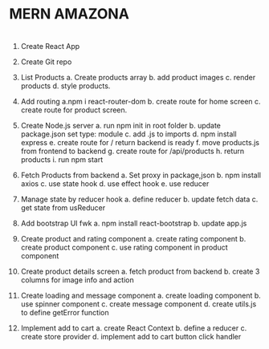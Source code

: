 # MERN AMAZONA

#

1. Create React App

2. Create Git repo

3. List Products
   a. Create products array
   b. add product images
   c. render products
   d. style products.

4. Add routing
   a.npm i react-router-dom
   b. create route for home screen
   c. create route for product screen.

5. Create Node.js server
   a. run npm init in root folder
   b. update package.json set type: module
   c. add .js to imports
   d. npm install express
   e. create route for / return backend is ready
   f. move products.js from frontend to backend
   g. create route for /api/products
   h. return products
   i. run npm start

6. Fetch Products from backend
   a. Set proxy in package,json
   b. npm install axios
   c. use state hook
   d. use effect hook
   e. use reducer

7. Manage state by reducer hook
   a. define reducer
   b. update fetch data
   c. get state from usReducer

8. Add bootstrap UI fwk
   a. npm install react-bootstrap
   b. update app.js

9. Create product and rating component
   a. create rating component
   b. create product component
   c. use rating component in product component

10. Create product details screen
    a. fetch product from backend
    b. create 3 columns for image info and action

11. Create loading and message component
    a. create loading component
    b. use spinner component
    c. create message component
    d. create utils.js to define getError function

12. Implement add to cart
    a. create React Context
    b. define a reducer
    c. create store provider
    d. implement add to cart button click handler
